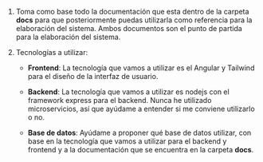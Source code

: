 1. Toma como base todo la documentación que esta dentro de la carpeta **docs** para que posteriormente puedas utilizarla como referencia para la elaboración del sistema. Ambos documentos son el punto de partida para la elaboración del sistema.

2. Tecnologías a utilizar:

    - **Frontend**: La tecnología que vamos a utilizar es el Angular y Tailwind para el diseño de la interfaz de usuario. 

    - **Backend**: La tecnología que vamos a utilizar es nodejs con el framework express para el backend. Nunca he utilizado microservicios, así que ayúdame a entender si me conviene utilizarlo o no.

    - **Base de datos**: Ayúdame a proponer qué base de datos utilizar, con base en la tecnología que vamos a utilizar para el backend y frontend y a la documentación que se encuentra en la carpeta **docs**.






